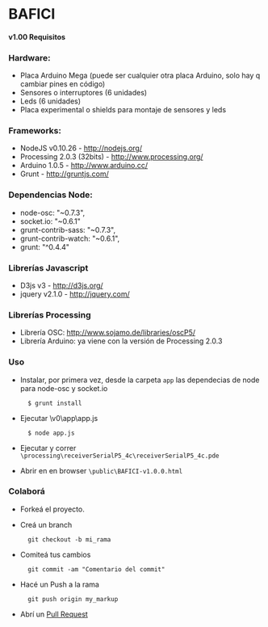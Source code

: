 BAFICI
======

#### v1.00 Requisitos

### Hardware:
* Placa Arduino Mega (puede ser cualquier otra placa Arduino, solo hay q cambiar pines en código)
* Sensores o interruptores (6 unidades)
* Leds (6 unidades)
* Placa experimental o shields para montaje de sensores y leds

### Frameworks:
* NodeJS v0.10.26 - http://nodejs.org/
* Processing 2.0.3 (32bits) - http://www.processing.org/
* Arduino 1.0.5 - http://www.arduino.cc/
* Grunt - http://gruntjs.com/

### Dependencias Node:
* node-osc: "~0.7.3",
* socket.io: "~0.6.1"
* grunt-contrib-sass: "~0.7.3",
* grunt-contrib-watch: "~0.6.1",
* grunt: "^0.4.4"

### Librerías Javascript
* D3js v3 - http://d3js.org/
* jquery v2.1.0 - http://jquery.com/

### Librerías Processing
* Librería OSC: http://www.sojamo.de/libraries/oscP5/
* Librería Arduino: ya viene con la versión de Processing 2.0.3


### Uso

- Instalar, por primera vez, desde la carpeta `app` las dependecias de node para node-osc y socket.io 

		$ grunt install

- Ejecutar \v0\app\app.js

		$ node app.js

- Ejecutar y correr `\processing\receiverSerialP5_4c\receiverSerialP5_4c.pde` 

- Abrir en en browser `\public\BAFICI-v1.0.0.html`


### Colaborá

- Forkeá el proyecto.

- Creá un branch

		git checkout -b mi_rama


- Comiteá tus cambios

		git commit -am "Comentario del commit"


- Hacé un Push a la rama 

		git push origin my_markup

- Abrí un [Pull Request](https://github.com/gcba/BAFICI/pulls)
